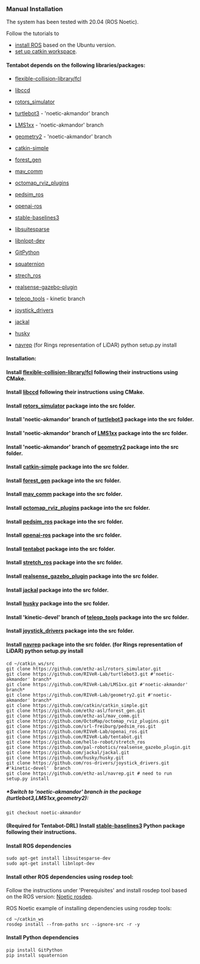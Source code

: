 ### Manual Installation

The system has been tested with 20.04 (ROS Noetic).

Follow the tutorials to
- [install ROS](http://wiki.ros.org/ROS/Installation) based on the Ubuntu version.
- [set up catkin workspace](http://wiki.ros.org/ROS/Tutorials/InstallingandConfiguringROSEnvironment).

#### Tentabot depends on the following libraries/packages:

- [flexible-collision-library/fcl](https://github.com/flexible-collision-library/fcl)
- [libccd](https://github.com/danfis/libccd)

- [rotors_simulator](https://github.com/ethz-asl/rotors_simulator.git)
- [turtlebot3](https://github.com/RIVeR-Lab/turtlebot3/tree/noetic-akmandor) - 'noetic-akmandor' branch
- [LMS1xx](https://github.com/RIVeR-Lab/LMS1xx/tree/noetic-akmandor) - 'noetic-akmandor' branch
- [geometry2](https://github.com/RIVeR-Lab/geometry2/tree/noetic-akmandor) - 'noetic-akmandor' branch
- [catkin-simple](https://github.com/catkin/catkin_simple)
- [forest_gen](https://github.com/ethz-asl/forest_gen)
- [mav_comm](https://github.com/ethz-asl/mav_comm)
- [octomap_rviz_plugins](https://github.com/OctoMap/octomap_rviz_plugins)
- [pedsim_ros](https://github.com/srl-freiburg/pedsim_ros.git)
- [openai-ros](https://github.com/RIVeR-Lab/openai_ros)

- [stable-baselines3](https://stable-baselines3.readthedocs.io/en/master/guide/install.html#stable-release)
- [libsuitesparse](https://packages.debian.org/sid/libsuitesparse-dev)
- [libnlopt-dev](https://nlopt.readthedocs.io/en/latest/NLopt_Installation/)

- [GitPython](https://gitpython.readthedocs.io/en/stable/)
- [squaternion](https://github.com/MomsFriendlyRobotCompany/squaternion)

- [strech_ros](https://github.com/hello-robot/stretch_ros.git)
- [realsense-gazebo-plugin](https://github.com/pal-robotics/realsense_gazebo_plugin.git)
- [teleop_tools](https://github.com/ros-teleop/teleop_tools)  -  kinetic branch
- [joystick_drivers](https://github.com/ros-drivers/joystick_drivers.git)

- [jackal](https://github.com/jackal/jackal.git)
- [husky](https://github.com/husky/husky.git)

- [navrep](https://github.com/ethz-asl/navrep.git) (for Rings representation of LiDAR) python setup.py install

#### Installation:
#### Install [flexible-collision-library/fcl](https://github.com/flexible-collision-library/fcl) following their instructions using CMake.

#### Install [libccd](https://github.com/danfis/libccd) following their instructions using CMake.

#### Install [rotors_simulator](https://github.com/ethz-asl/rotors_simulator.git) package into the src folder.
#### Install 'noetic-akmandor' branch of [turtlebot3](https://github.com/RIVeR-Lab/turtlebot3/tree/noetic-akmandor) package into the src folder.
#### Install 'noetic-akmandor' branch of [LMS1xx](https://github.com/RIVeR-Lab/LMS1xx/tree/noetic-akmandor) package into the src folder.
#### Install 'noetic-akmandor' branch of [geometry2](https://github.com/RIVeR-Lab/geometry2/tree/noetic-akmandor) package into the src folder.
#### Install [catkin-simple](https://github.com/catkin/catkin_simple) package into the src folder.
#### Install [forest_gen](https://github.com/ethz-asl/forest_gen) package into the src folder.
#### Install [mav_comm](https://github.com/ethz-asl/mav_comm) package into the src folder.
#### Install [octomap_rviz_plugins](https://github.com/OctoMap/octomap_rviz_plugins) package into the src folder.
#### Install [pedsim_ros](https://github.com/srl-freiburg/pedsim_ros.git) package into the src folder.
#### Install [openai-ros](https://github.com/RIVeR-Lab/openai_ros) package into the src folder.
#### Install [tentabot](https://github.com/RIVeR-Lab/tentabot) package into the src folder.
#### Install [stretch_ros](https://github.com/hello-robot/stretch_ros) package into the src folder.
#### Install [realsense_gazebo_plugin](https://github.com/pal-robotics/realsense_gazebo_plugin.git) package into the src folder.
#### Install [jackal](https://github.com/jackal/jackal.git) package into the src folder.
#### Install [husky](https://github.com/husky/husky.git) package into the src folder.
#### Install 'kinetic-devel' branch of [teleop_tools](https://github.com/ros-teleop/teleop_tools/tree/kinetic-devel) package into the src folder.
#### Install [joystick_drivers](https://github.com/ros-drivers/joystick_drivers.git) package into the src folder.

#### Install [navrep](https://github.com/ethz-asl/navrep.git) package into the src folder. (for Rings representation of LiDAR) python setup.py install

```
cd ~/catkin_ws/src
git clone https://github.com/ethz-asl/rotors_simulator.git
git clone https://github.com/RIVeR-Lab/turtlebot3.git #'noetic-akmandor' branch*
git clone https://github.com/RIVeR-Lab/LMS1xx.git #'noetic-akmandor' branch*
git clone https://github.com/RIVeR-Lab/geometry2.git #'noetic-akmandor' branch*
git clone https://github.com/catkin/catkin_simple.git
git clone https://github.com/ethz-asl/forest_gen.git
git clone https://github.com/ethz-asl/mav_comm.git
git clone https://github.com/OctoMap/octomap_rviz_plugins.git
git clone https://github.com/srl-freiburg/pedsim_ros.git
git clone https://github.com/RIVeR-Lab/openai_ros.git
git clone https://github.com/RIVeR-Lab/tentabot.git
git clone https://github.com/hello-robot/stretch_ros
git clone https://github.com/pal-robotics/realsense_gazebo_plugin.git
git clone https://github.com/jackal/jackal.git
git clone https://github.com/husky/husky.git
git clone https://github.com/ros-drivers/joystick_drivers.git #'kinetic-devel'  branch 
git clone https://github.com/ethz-asl/navrep.git # need to run setup.py install
```
##### *Switch to 'noetic-akmandor' branch in the package (turtlebot3,LMS1xx,geometry2):
```
git checkout noetic-akmandor
```
#### (Required for Tentabot-DRL) Install [stable-baselines3](https://stable-baselines3.readthedocs.io/en/master/guide/install.html#stable-release) Python package following their instructions.

#### Install ROS dependencies
```
sudo apt-get install libsuitesparse-dev
sudo apt-get install libnlopt-dev
```

#### Install other ROS dependencies using rosdep tool:

Follow the instructions under 'Prerequisites' and install rosdep tool based on the ROS version: [Noetic rosdep](http://wiki.ros.org/noetic/Installation/Source).

ROS Noetic example of installing dependencies using rosdep tools:
```
cd ~/catkin_ws
rosdep install --from-paths src --ignore-src -r -y
```

#### Install Python dependencies
```
pip install GitPython
pip install squaternion
```
